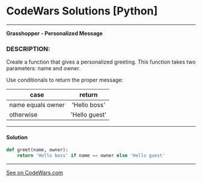 # CodeWars Solutions [Python]
___
__Grasshopper - Personalized Message__
### DESCRIPTION:
Create a function that gives a personalized greeting. This function takes two parameters: name and owner.

Use conditionals to return the proper message:

| case              |    return     |
|-------------------|:-------------:|
| name equals owner | 	'Hello boss' |
| otherwise         | 'Hello guest' |
___
#### Solution

```Python
def greet(name, owner):
    return 'Hello boss' if name == owner else 'Hello guest'
```
___
[See on CodeWars.com](https://www.codewars.com/kata/5772da22b89313a4d50012f7)
